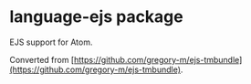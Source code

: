 # language-ejs package

EJS support for Atom.

Converted from [https://github.com/gregory-m/ejs-tmbundle](https://github.com/gregory-m/ejs-tmbundle).
